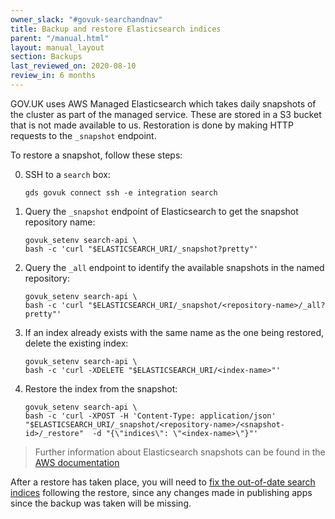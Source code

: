```yaml
---
owner_slack: "#govuk-searchandnav"
title: Backup and restore Elasticsearch indices
parent: "/manual.html"
layout: manual_layout
section: Backups
last_reviewed_on: 2020-08-10
review_in: 6 months
---
```


GOV.UK uses AWS Managed Elasticsearch which takes daily snapshots of
the cluster as part of the managed service.  These are stored in a S3
bucket that is not made available to us.  Restoration is done by
making HTTP requests to the `_snapshot` endpoint.

To restore a snapshot, follow these steps:

0. SSH to a `search` box:

    ```
    gds govuk connect ssh -e integration search
    ```

0. Query the `_snapshot` endpoint of Elasticsearch to get the snapshot
   repository name:

    ```
    govuk_setenv search-api \
    bash -c 'curl "$ELASTICSEARCH_URI/_snapshot?pretty"'
    ```

0. Query the `_all` endpoint to identify the available snapshots in
   the named repository:

    ```
    govuk_setenv search-api \
    bash -c 'curl "$ELASTICSEARCH_URI/_snapshot/<repository-name>/_all?pretty"'
    ```

0. If an index already exists with the same name as the one being
   restored, delete the existing index:

    ```
    govuk_setenv search-api \
    bash -c 'curl -XDELETE "$ELASTICSEARCH_URI/<index-name>"'
    ```

0. Restore the index from the snapshot:

    ```
    govuk_setenv search-api \
    bash -c 'curl -XPOST -H 'Content-Type: application/json' "$ELASTICSEARCH_URI/_snapshot/<repository-name>/<snapshot-id>/_restore"  -d "{\"indices\": \"<index-name>\"}"'
    ```

> Further information about Elasticsearch snapshots can be found in the [AWS documentation](https://docs.aws.amazon.com/elasticsearch-service/latest/developerguide/es-managedomains-snapshots.html)

After a restore has taken place, you will need to [fix the out-of-date search indices](/manual/fix-out-of-date-search-indices.html)
following the restore, since any changes made in publishing apps since the backup was taken will be missing.
